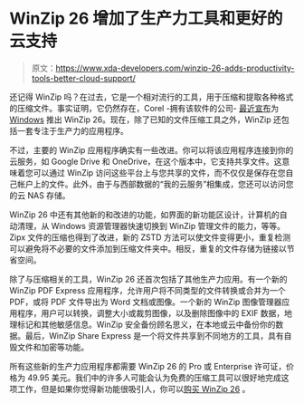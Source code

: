 # WinZip 26 增加了生产力工具和更好的云支持

> 原文：<https://www.xda-developers.com/winzip-26-adds-productivity-tools-better-cloud-support/>

还记得 WinZip 吗？在过去，它是一个相对流行的工具，用于压缩和提取各种格式的压缩文件。事实证明，它仍然存在，Corel -拥有该软件的公司- [最近宣布](https://www.globenewswire.com/news-release/2021/08/31/2289300/0/en/WinZip-Builds-on-Its-Legendary-File-Management-Security-and-Compression-to-Deliver-a-Collection-of-Powerful-Productivity-Apps-for-Windows.html)为 [Windows](https://www.xda-developers.com/windows-11/) 推出 WinZip 26。现在，除了已知的文件压缩工具之外，WinZip 还包括一套专注于生产力的应用程序。

不过，主要的 WinZip 应用程序确实有一些改进。你可以将该应用程序连接到你的云服务，如 Google Drive 和 OneDrive，在这个版本中，它支持共享文件。这意味着您可以通过 WinZip 访问这些平台上与您共享的文件，而不仅仅是保存在您自己帐户上的文件。此外，由于与西部数据的“我的云服务”相集成，您还可以访问您的云 NAS 存储。

WinZip 26 中还有其他新的和改进的功能，如界面的新功能区设计，计算机的自动清理，从 Windows 资源管理器快速切换到 WinZip 管理文件的能力，等等。Zipx 文件的压缩也得到了改进，新的 ZSTD 方法可以使文件变得更小，重复检测可以避免将不必要的文件添加到压缩文件夹中。相反，重复的文件存储为链接以节省空间。

除了与压缩相关的工具，WinZip 26 还首次包括了其他生产力应用。有一个新的 WinZip PDF Express 应用程序，允许用户将不同类型的文件转换或合并为一个 PDF，或将 PDF 文件导出为 Word 文档或图像。一个新的 WinZip 图像管理器应用程序，用户可以转换，调整大小或裁剪图像，以及删除图像中的 EXIF 数据，地理标记和其他敏感信息。WinZip 安全备份顾名思义，在本地或云中备份你的数据。最后，WinZip Share Express 是一个将文件共享到不同地方的工具，具有自毁文件和加密等功能。

所有这些新的生产力应用程序都需要 WinZip 26 的 Pro 或 Enterprise 许可证，价格为 49.95 美元。我们中的许多人可能会认为免费的压缩工具可以很好地完成这项工作，但是如果你觉得新功能很吸引人，你可以[购买 WinZip 26](https://www.anrdoezrs.net/links/100122946/type/dlg/sid/UUxdaUeUpU4731/https://www.winzip.com/en/product/winzip/) 。